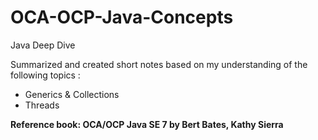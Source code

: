 # OCA-OCP-Java-Concepts
Java Deep Dive

Summarized and created short notes based on my understanding of the following topics :

- Generics & Collections    
- Threads  

 **Reference book: OCA/OCP Java SE 7 by Bert Bates, Kathy Sierra**
